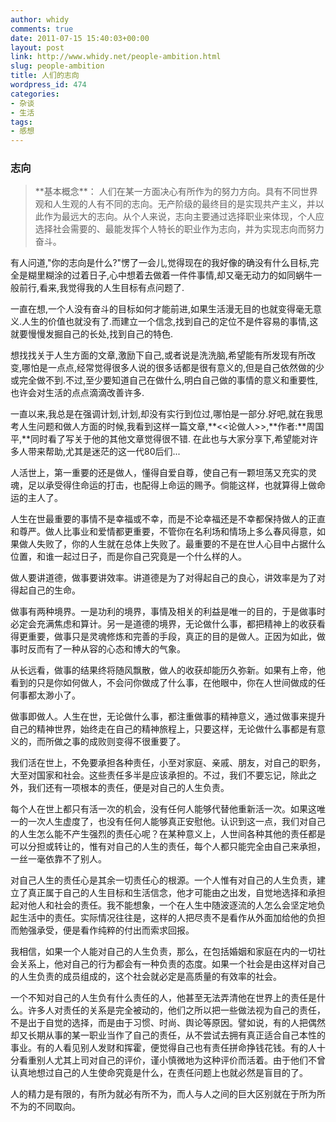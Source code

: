 ```yaml
---
author: whidy
comments: true
date: 2011-07-15 15:40:03+00:00
layout: post
link: http://www.whidy.net/people-ambition.html
slug: people-ambition
title: 人们的志向
wordpress_id: 474
categories:
- 杂谈
- 生活
tags:
- 感想
---
```


### 志向




<blockquote>**基本概念**： 人们在某一方面决心有所作为的努力方向。具有不同世界观和人生观的人有不同的志向。无产阶级的最终目的是实现共产主义，并以此作为最远大的志向。从个人来说，志向主要通过选择职业来体现，个人应选择社会需要的、最能发挥个人特长的职业作为志向，并为实现志向而努力奋斗。</blockquote>


有人问道,"你的志向是什么?"愣了一会儿,觉得现在的我好像的确没有什么目标,完全是糊里糊涂的过着日子,心中想着去做着一件件事情,却又毫无动力的如同蜗牛一般前行,看来,我觉得我的人生目标有点问题了.

一直在想,一个人没有奋斗的目标如何才能前进,如果生活漫无目的也就变得毫无意义.人生的价值也就没有了.而建立一个信念,找到自己的定位不是件容易的事情,这就要慢慢发掘自己的长处,找到自己的特色.

想找找关于人生方面的文章,激励下自己,或者说是洗洗脑,希望能有所发现有所改变,哪怕是一点点,经常觉得很多人说的很多话都是很有意义的,但是自己依然做的少或完全做不到.不过,至少要知道自己在做什么,明白自己做的事情的意义和重要性,也许会对生活的点点滴滴改善许多.

一直以来,我总是在强调计划,计划,却没有实行到位过,哪怕是一部分.好吧,就在我思考人生问题和做人方面的时候,我看到这样一篇文章,**<<论做人>>,**作者:**周国平,**同时看了写关于他的其他文章觉得很不错. 在此也与大家分享下,希望能对许多人带来帮助,尤其是迷茫的这一代80后们...

人活世上，第一重要的还是做人，懂得自爱自尊，使自己有一颗坦荡又充实的灵魂，足以承受得住命运的打击，也配得上命运的赐予。倘能这样，也就算得上做命运的主人了。

人生在世最重要的事情不是幸福或不幸，而是不论幸福还是不幸都保持做人的正直和尊严。做人比事业和爱情都更重要，不管你在名利场和情场上多么春风得意，如果做人失败了，你的人生就在总体上失败了。最重要的不是在世人心目中占据什么位置，和谁一起过日子，而是你自己究竟是一个什么样的人。

做人要讲道德，做事要讲效率。讲道德是为了对得起自己的良心，讲效率是为了对得起自己的生命。

做事有两种境界。一是功利的境界，事情及相关的利益是唯一的目的，于是做事时必定会充满焦虑和算计。另一是道德的境界，无论做什么事，都把精神上的收获看得更重要，做事只是灵魂修炼和完善的手段，真正的目的是做人。正因为如此，做事时反而有了一种从容的心态和博大的气象。

从长远看，做事的结果终将随风飘散，做人的收获却能历久弥新。如果有上帝，他看到的只是你如何做人，不会问你做成了什么事，在他眼中，你在人世间做成的任何事都太渺小了。

做事即做人。人生在世，无论做什么事，都注重做事的精神意义，通过做事来提升自己的精神世界，始终走在自己的精神旅程上，只要这样，无论做什么事都是有意义的，而所做之事的成败则变得不很重要了。

我们活在世上，不免要承担各种责任，小至对家庭、亲戚、朋友，对自己的职务，大至对国家和社会。这些责任多半是应该承担的。不过，我们不要忘记，除此之外，我们还有一项根本的责任，便是对自己的人生负责。

每个人在世上都只有活一次的机会，没有任何人能够代替他重新活一次。如果这唯一的一次人生虚度了，也没有任何人能够真正安慰他。认识到这一点，我们对自己的人生怎么能不产生强烈的责任心呢？在某种意义上，人世间各种其他的责任都是可以分担或转让的，惟有对自己的人生的责任，每个人都只能完全由自己来承担，一丝一毫依靠不了别人。

对自己人生的责任心是其余一切责任心的根源。一个人惟有对自己的人生负责，建立了真正属于自己的人生目标和生活信念，他才可能由之出发，自觉地选择和承担起对他人和社会的责任。我不能想象，一个在人生中随波逐流的人怎么会坚定地负起生活中的责任。实际情况往往是，这样的人把尽责不是看作从外面加给他的负担而勉强承受，便是看作纯粹的付出而索求回报。

我相信，如果一个人能对自己的人生负责，那么，在包括婚姻和家庭在内的一切社会关系上，他对自己的行为都会有一种负责的态度。如果一个社会是由这样对自己的人生负责的成员组成的，这个社会就必定是高质量的有效率的社会。

一个不知对自己的人生负有什么责任的人，他甚至无法弄清他在世界上的责任是什么。许多人对责任的关系是完全被动的，他们之所以把一些做法视为自己的责任，不是出于自觉的选择，而是由于习惯、时尚、舆论等原因。譬如说，有的人把偶然却又长期从事的某一职业当作了自己的责任，从不尝试去拥有真正适合自己本性的事业。有的人看见别人发财和挥霍，便觉得自己也有责任拼命挣钱花钱。有的人十分看重别人尤其上司对自己的评价，谨小慎微地为这种评价而活着。由于他们不曾认真地想过自己的人生使命究竟是什么，在责任问题上也就必然是盲目的了。

人的精力是有限的，有所为就必有所不为，而人与人之间的巨大区别就在于所为所不为的不同取向。
